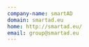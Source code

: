 ```yaml
---
company-name: smartAD
domain: smartad.eu
home: http://smartad.eu/
email: group@smartad.eu
---
```




